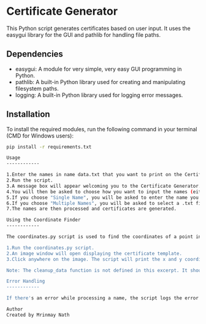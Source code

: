 # Certificate Generator

This Python script generates certificates based on user input. It uses the easygui library for the GUI and pathlib for handling file paths.

## Dependencies
- easygui: A module for very simple, very easy GUI programming in Python.
- pathlib: A built-in Python library used for creating and manipulating filesystem paths.
- logging: A built-in Python library used for logging error messages.

## Installation
To install the required modules, run the following command in your terminal (CMD for Windows users):

```bash
pip install -r requirements.txt

Usage
------------

1.Enter the names in name data.txt that you want to print on the Certificate.
2.Run the script.
3.A message box will appear welcoming you to the Certificate Generator.
4.You will then be asked to choose how you want to input the names (either a single name or multiple names).
5.If you choose "Single Name", you will be asked to enter the name you want to generate a certificate for.
6.If you choose "Multiple Names", you will be asked to select a .txt file with one name per line.
7.The names are then processed and certificates are generated.

Using the Coordinate Finder
------------

The coordinates.py script is used to find the coordinates of a point in an image. Here's how to use it:

1.Run the coordinates.py script.
2.An image window will open displaying the certificate template.
3.Click anywhere on the image. The script will print the x and y coordinates of the point you clicked on.

Note: The cleanup_data function is not defined in this excerpt. It should take a Path object pointing to a .txt file and return a list of names.

Error Handling
------------

If there's an error while processing a name, the script logs the error message and the name that caused the error.

Author
Created by Mrinmay Nath

```